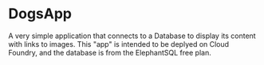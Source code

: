 # DogsApp
A very simple application that connects to a Database to display its content with links to images. This "app" is intended to be deplyed on Cloud Foundry, and the database is from the ElephantSQL free plan.
